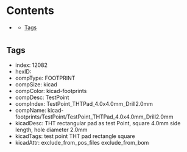 



Contents
========

* [](#)
	* [Tags](#tags)

# 

## Tags

- index: 12082
- hexID: 
- oompType: FOOTPRINT
- oompSize: kicad
- oompColor: kicad-footprints
- oompDesc: TestPoint
- oompIndex: TestPoint_THTPad_4.0x4.0mm_Drill2.0mm
- oompName: kicad-footprints/TestPoint/TestPoint_THTPad_4.0x4.0mm_Drill2.0mm
- kicadDesc: THT rectangular pad as test Point, square 4.0mm  side length, hole diameter 2.0mm
- kicadTags: test point THT pad rectangle square
- kicadAttr: exclude_from_pos_files exclude_from_bom

